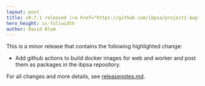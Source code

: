 ```yaml
---
layout: post
title: v0.7.1 released (<a href="https://github.com/ibpsa/project1-boptest/releases/tag/v0.7.1/">highlights and release notes</a>)
hero_height: is-fullwidth
author: David Blum
---
```


This is a minor release that contains the following highlighted change:

- Add github actions to build docker images for web and worker and post them as packages in the ibpsa repository.

For all changes and more details, see [releasenotes.md](https://github.com/ibpsa/project1-boptest/blob/v0.7.1/releasenotes.md).
